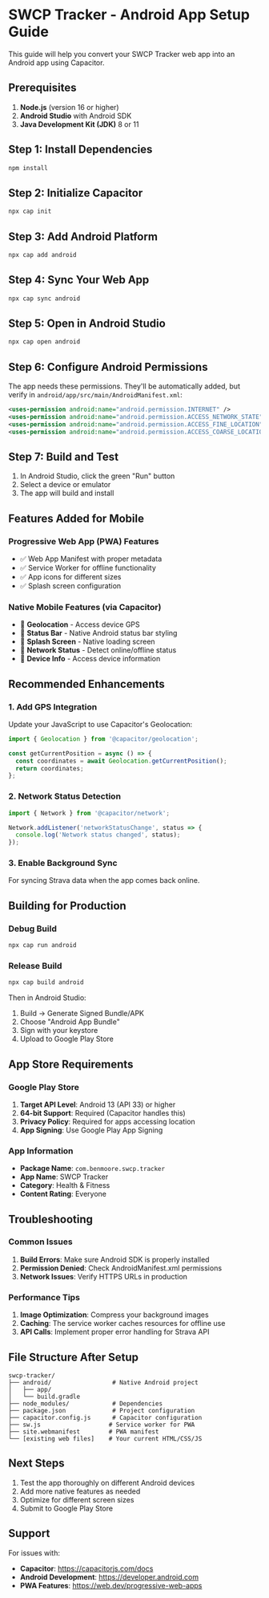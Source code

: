 # SWCP Tracker - Android App Setup Guide

This guide will help you convert your SWCP Tracker web app into an Android app using Capacitor.

## Prerequisites

1. **Node.js** (version 16 or higher)
2. **Android Studio** with Android SDK
3. **Java Development Kit (JDK)** 8 or 11

## Step 1: Install Dependencies

```bash
npm install
```

## Step 2: Initialize Capacitor

```bash
npx cap init
```

## Step 3: Add Android Platform

```bash
npx cap add android
```

## Step 4: Sync Your Web App

```bash
npx cap sync android
```

## Step 5: Open in Android Studio

```bash
npx cap open android
```

## Step 6: Configure Android Permissions

The app needs these permissions. They'll be automatically added, but verify in `android/app/src/main/AndroidManifest.xml`:

```xml
<uses-permission android:name="android.permission.INTERNET" />
<uses-permission android:name="android.permission.ACCESS_NETWORK_STATE" />
<uses-permission android:name="android.permission.ACCESS_FINE_LOCATION" />
<uses-permission android:name="android.permission.ACCESS_COARSE_LOCATION" />
```

## Step 7: Build and Test

1. In Android Studio, click the green "Run" button
2. Select a device or emulator
3. The app will build and install

## Features Added for Mobile

### Progressive Web App (PWA) Features
- ✅ Web App Manifest with proper metadata
- ✅ Service Worker for offline functionality
- ✅ App icons for different sizes
- ✅ Splash screen configuration

### Native Mobile Features (via Capacitor)
- 📍 **Geolocation** - Access device GPS
- 📱 **Status Bar** - Native Android status bar styling
- 🎨 **Splash Screen** - Native loading screen
- 📶 **Network Status** - Detect online/offline status
- 📱 **Device Info** - Access device information

## Recommended Enhancements

### 1. Add GPS Integration
Update your JavaScript to use Capacitor's Geolocation:

```javascript
import { Geolocation } from '@capacitor/geolocation';

const getCurrentPosition = async () => {
  const coordinates = await Geolocation.getCurrentPosition();
  return coordinates;
};
```

### 2. Network Status Detection
```javascript
import { Network } from '@capacitor/network';

Network.addListener('networkStatusChange', status => {
  console.log('Network status changed', status);
});
```

### 3. Enable Background Sync
For syncing Strava data when the app comes back online.

## Building for Production

### Debug Build
```bash
npx cap run android
```

### Release Build
```bash
npx cap build android
```

Then in Android Studio:
1. Build → Generate Signed Bundle/APK
2. Choose "Android App Bundle"
3. Sign with your keystore
4. Upload to Google Play Store

## App Store Requirements

### Google Play Store
1. **Target API Level**: Android 13 (API 33) or higher
2. **64-bit Support**: Required (Capacitor handles this)
3. **Privacy Policy**: Required for apps accessing location
4. **App Signing**: Use Google Play App Signing

### App Information
- **Package Name**: `com.benmoore.swcp.tracker`
- **App Name**: SWCP Tracker
- **Category**: Health & Fitness
- **Content Rating**: Everyone

## Troubleshooting

### Common Issues

1. **Build Errors**: Make sure Android SDK is properly installed
2. **Permission Denied**: Check AndroidManifest.xml permissions
3. **Network Issues**: Verify HTTPS URLs in production

### Performance Tips

1. **Image Optimization**: Compress your background images
2. **Caching**: The service worker caches resources for offline use
3. **API Calls**: Implement proper error handling for Strava API

## File Structure After Setup

```
swcp-tracker/
├── android/                 # Native Android project
│   ├── app/
│   └── build.gradle
├── node_modules/            # Dependencies
├── package.json             # Project configuration
├── capacitor.config.js      # Capacitor configuration
├── sw.js                   # Service worker for PWA
├── site.webmanifest        # PWA manifest
└── [existing web files]    # Your current HTML/CSS/JS
```

## Next Steps

1. Test the app thoroughly on different Android devices
2. Add more native features as needed
3. Optimize for different screen sizes
4. Submit to Google Play Store

## Support

For issues with:
- **Capacitor**: https://capacitorjs.com/docs
- **Android Development**: https://developer.android.com
- **PWA Features**: https://web.dev/progressive-web-apps 